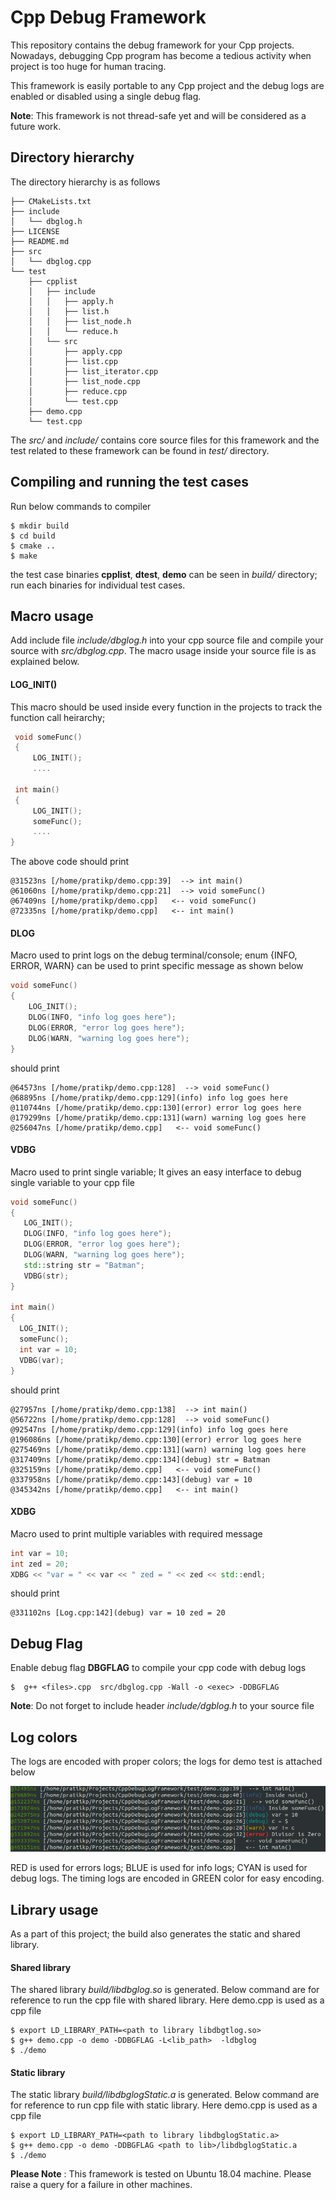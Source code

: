 # Cpp Debug Framework
This repository contains the debug framework for your Cpp projects. Nowadays, debugging Cpp program has become a tedious activity when project is too huge for human tracing.

This framework is easily portable to any Cpp project and the debug logs are enabled or disabled using a single debug flag.

**Note**: This framework is not thread-safe yet and will be considered as a future work.

## Directory hierarchy 

The directory hierarchy is as follows

```
├── CMakeLists.txt
├── include
│   └── dbglog.h
├── LICENSE
├── README.md
├── src
│   └── dbglog.cpp
└── test
    ├── cpplist
    │   ├── include
    │   │   ├── apply.h
    │   │   ├── list.h
    │   │   ├── list_node.h
    │   │   └── reduce.h
    │   └── src
    │       ├── apply.cpp
    │       ├── list.cpp
    │       ├── list_iterator.cpp
    │       ├── list_node.cpp
    │       ├── reduce.cpp
    │       └── test.cpp
    ├── demo.cpp
    └── test.cpp
```
The *src/* and *include/* contains core source files for this framework and the test related to these framework can be found in *test/* directory.

## Compiling and running the test cases
Run below commands to compiler

```
$ mkdir build
$ cd build
$ cmake ..
$ make
```
the test case binaries **cpplist**, **dtest**, **demo** can be seen in *build/* directory; run each binaries for individual test cases.

## Macro usage

Add include file *include/dbglog.h* into your cpp source file and compile your source with *src/dbglog.cpp*. The macro usage inside your source file is as explained below.

#### LOG_INIT()
This macro should be used inside every function in the projects to track the function call heirarchy; 

```C++  
 void someFunc()
 {
     LOG_INIT();
     ....
 
 int main()
 {
     LOG_INIT();
     someFunc();
     ....
}
```
The above code should print

```
@31523ns [/home/pratikp/demo.cpp:39]  --> int main()
@61060ns [/home/pratikp/demo.cpp:21]  --> void someFunc()
@67409ns [/home/pratikp/demo.cpp]   <-- void someFunc()
@72335ns [/home/pratikp/demo.cpp]   <-- int main()
```
#### DLOG
Macro used to print logs on the debug terminal/console; enum {INFO, ERROR, WARN} can be used to print specific message as shown below

```C++
void someFunc()
{
    LOG_INIT();
    DLOG(INFO, "info log goes here");
    DLOG(ERROR, "error log goes here");
    DLOG(WARN, "warning log goes here");
}
```
should print

```
@64573ns [/home/pratikp/demo.cpp:128]  --> void someFunc()
@68895ns [/home/pratikp/demo.cpp:129](info) info log goes here
@110744ns [/home/pratikp/demo.cpp:130](error) error log goes here
@179299ns [/home/pratikp/demo.cpp:131](warn) warning log goes here
@256047ns [/home/pratikp/demo.cpp]   <-- void someFunc()
```
#### VDBG
Macro used to print single variable; It gives an easy interface to debug single variable to your cpp file

```C++
void someFunc() 
{
   LOG_INIT();
   DLOG(INFO, "info log goes here");
   DLOG(ERROR, "error log goes here");
   DLOG(WARN, "warning log goes here");
   std::string str = "Batman";
   VDBG(str);
}

int main() 
{
  LOG_INIT();
  someFunc();
  int var = 10;
  VDBG(var);
}
```

should print

```
@27957ns [/home/pratikp/demo.cpp:138]  --> int main()
@56722ns [/home/pratikp/demo.cpp:128]  --> void someFunc()
@92547ns [/home/pratikp/demo.cpp:129](info) info log goes here
@196086ns [/home/pratikp/demo.cpp:130](error) error log goes here
@275469ns [/home/pratikp/demo.cpp:131](warn) warning log goes here
@317409ns [/home/pratikp/demo.cpp:134](debug) str = Batman
@325159ns [/home/pratikp/demo.cpp]   <-- void someFunc()
@337958ns [/home/pratikp/demo.cpp:143](debug) var = 10
@345342ns [/home/pratikp/demo.cpp]   <-- int main()
```
#### XDBG
Macro used to print multiple variables with required message

```C++
int var = 10;
int zed = 20;
XDBG << "var = " << var << " zed = " << zed << std::endl;
```
should print

```
@331102ns [Log.cpp:142](debug) var = 10 zed = 20
```
## Debug Flag

Enable debug flag **DBGFLAG** to compile your cpp code with debug logs

```
$  g++ <files>.cpp  src/dbglog.cpp -Wall -o <exec> -DDBGFLAG 
```

**Note**: Do not forget to include header *include/dgblog.h* to your source file

## Log colors

The logs are encoded with proper colors; the logs for demo test is attached below

![alt text](color_logs.png "color logs")

RED is used for errors logs; BLUE is used for info logs; CYAN is used for debug logs. The timing logs are encoded in GREEN color for easy encoding.

## Library usage
As a part of this project; the build also generates the static and shared library.

#### Shared library

The shared library *build/libdbglog.so* is generated. Below command are for reference to run the cpp file with shared
library. Here demo.cpp is used as a cpp file

```
$ export LD_LIBRARY_PATH=<path to library libdbgtlog.so>
$ g++ demo.cpp -o demo -DDBGFLAG -L<lib_path>  -ldbglog
$ ./demo
```
#### Static library
The static library *build/libdbglogStatic.a* is generated. Below command are for reference to run cpp file with static
library. Here demo.cpp is used as a cpp file

```
$ export LD_LIBRARY_PATH=<path to library libdbglogStatic.a>
$ g++ demo.cpp -o demo -DDBGFLAG <path to lib>/libdbglogStatic.a
$ ./demo
```

**Please Note** : This framework is tested on Ubuntu 18.04 machine. Please raise a query for a failure in other machines.
